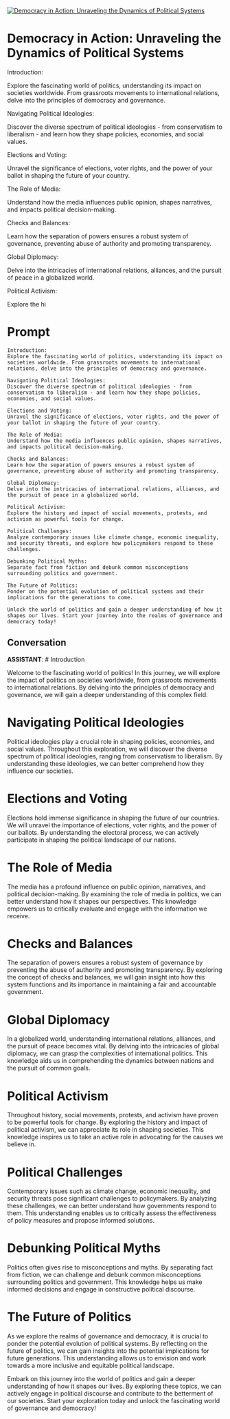 
[![Democracy in Action: Unraveling the Dynamics of Political Systems](https://flow-prompt-covers.s3.us-west-1.amazonaws.com/icon/vintage/vint_8.png)]()
# Democracy in Action: Unraveling the Dynamics of Political Systems 
Introduction:

Explore the fascinating world of politics, understanding its impact on societies worldwide. From grassroots movements to international relations, delve into the principles of democracy and governance.



Navigating Political Ideologies:

Discover the diverse spectrum of political ideologies - from conservatism to liberalism - and learn how they shape policies, economies, and social values.



Elections and Voting:

Unravel the significance of elections, voter rights, and the power of your ballot in shaping the future of your country.



The Role of Media:

Understand how the media influences public opinion, shapes narratives, and impacts political decision-making.



Checks and Balances:

Learn how the separation of powers ensures a robust system of governance, preventing abuse of authority and promoting transparency.



Global Diplomacy:

Delve into the intricacies of international relations, alliances, and the pursuit of peace in a globalized world.



Political Activism:

Explore the hi

# Prompt

```
Introduction:
Explore the fascinating world of politics, understanding its impact on societies worldwide. From grassroots movements to international relations, delve into the principles of democracy and governance.

Navigating Political Ideologies:
Discover the diverse spectrum of political ideologies - from conservatism to liberalism - and learn how they shape policies, economies, and social values.

Elections and Voting:
Unravel the significance of elections, voter rights, and the power of your ballot in shaping the future of your country.

The Role of Media:
Understand how the media influences public opinion, shapes narratives, and impacts political decision-making.

Checks and Balances:
Learn how the separation of powers ensures a robust system of governance, preventing abuse of authority and promoting transparency.

Global Diplomacy:
Delve into the intricacies of international relations, alliances, and the pursuit of peace in a globalized world.

Political Activism:
Explore the history and impact of social movements, protests, and activism as powerful tools for change.

Political Challenges:
Analyze contemporary issues like climate change, economic inequality, and security threats, and explore how policymakers respond to these challenges.

Debunking Political Myths:
Separate fact from fiction and debunk common misconceptions surrounding politics and government.

The Future of Politics:
Ponder on the potential evolution of political systems and their implications for the generations to come.

Unlock the world of politics and gain a deeper understanding of how it shapes our lives. Start your journey into the realms of governance and democracy today!
```

## Conversation

**ASSISTANT**: # Introduction



Welcome to the fascinating world of politics! In this journey, we will explore the impact of politics on societies worldwide, from grassroots movements to international relations. By delving into the principles of democracy and governance, we will gain a deeper understanding of this complex field.



# Navigating Political Ideologies



Political ideologies play a crucial role in shaping policies, economies, and social values. Throughout this exploration, we will discover the diverse spectrum of political ideologies, ranging from conservatism to liberalism. By understanding these ideologies, we can better comprehend how they influence our societies.



# Elections and Voting



Elections hold immense significance in shaping the future of our countries. We will unravel the importance of elections, voter rights, and the power of our ballots. By understanding the electoral process, we can actively participate in shaping the political landscape of our nations.



# The Role of Media



The media has a profound influence on public opinion, narratives, and political decision-making. By examining the role of media in politics, we can better understand how it shapes our perspectives. This knowledge empowers us to critically evaluate and engage with the information we receive.



# Checks and Balances



The separation of powers ensures a robust system of governance by preventing the abuse of authority and promoting transparency. By exploring the concept of checks and balances, we will gain insight into how this system functions and its importance in maintaining a fair and accountable government.



# Global Diplomacy



In a globalized world, understanding international relations, alliances, and the pursuit of peace becomes vital. By delving into the intricacies of global diplomacy, we can grasp the complexities of international politics. This knowledge aids us in comprehending the dynamics between nations and the pursuit of common goals.



# Political Activism



Throughout history, social movements, protests, and activism have proven to be powerful tools for change. By exploring the history and impact of political activism, we can appreciate its role in shaping societies. This knowledge inspires us to take an active role in advocating for the causes we believe in.



# Political Challenges



Contemporary issues such as climate change, economic inequality, and security threats pose significant challenges to policymakers. By analyzing these challenges, we can better understand how governments respond to them. This understanding enables us to critically assess the effectiveness of policy measures and propose informed solutions.



# Debunking Political Myths



Politics often gives rise to misconceptions and myths. By separating fact from fiction, we can challenge and debunk common misconceptions surrounding politics and government. This knowledge helps us make informed decisions and engage in constructive political discourse.



# The Future of Politics



As we explore the realms of governance and democracy, it is crucial to ponder the potential evolution of political systems. By reflecting on the future of politics, we can gain insights into the potential implications for future generations. This understanding allows us to envision and work towards a more inclusive and equitable political landscape.



Embark on this journey into the world of politics and gain a deeper understanding of how it shapes our lives. By exploring these topics, we can actively engage in political discourse and contribute to the betterment of our societies. Start your exploration today and unlock the fascinating world of governance and democracy!



